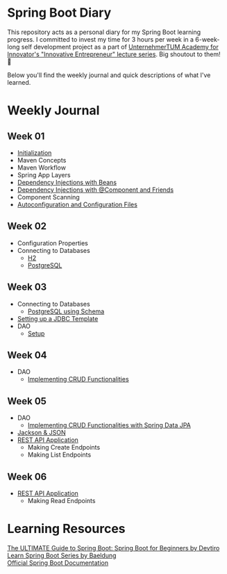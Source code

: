 # Spring Boot Diary

This repository acts as a personal diary for my Spring Boot learning progress. I committed to invest my time for 3 hours per week in a 6-week-long self development project as a part of [UnternehmerTUM Academy for Innovator's "Innovative Entrepreneur" lecture series](https://academy.unternehmertum.de/programs/innovative-entrepreneurs?utm_source=Online+Marketing&utm_medium=TUM+ONLINE+&utm_campaign=WS+2022). Big shoutout to them! 🙌

Below you'll find the weekly journal and quick descriptions of what I've learned.

# Weekly Journal

## Week 01

- [Initialization](/first-app)
- Maven Concepts
- Maven Workflow
- Spring App Layers
- [Dependency Injections with Beans](/colours-with-beans)
- [Dependency Injections with @Component and Friends](/colours-with-component-and-friends)
- Component Scanning
- [Autoconfiguration and Configuration Files](/starter)

## Week 02

- Configuration Properties
- Connecting to Databases
  - [H2](/database)
  - [PostgreSQL](/database-postgres)

## Week 03

- Connecting to Databases
  - [PostgreSQL using Schema](/database-schema)
- [Setting up a JDBC Template](/database-jdbc)
- DAO
  - [Setup](/dao-setup)

## Week 04

- DAO
  - [Implementing CRUD Functionalities](/dao-crud)

## Week 05
- DAO
  - [Implementing CRUD Functionalities with Spring Data JPA](/dao-with-jpa)
- [Jackson & JSON](/jackson-json)
- [REST API Application](/rest-api)
  - Making Create Endpoints
  - Making List Endpoints
 
## Week 06
- [REST API Application](/rest-api)
  - Making Read Endpoints

# Learning Resources

[The ULTIMATE Guide to Spring Boot: Spring Boot for Beginners by Devtiro](https://www.youtube.com/watch?v=Nv2DERaMx-4&list=PL7tSy-sm2RqJED0Jq-ZsPMD-_wVA0m828&index=5)<br>
[Learn Spring Boot Series by Baeldung](https://www.baeldung.com/spring-boot)<br>
[Official Spring Boot Documentation](https://spring.io/projects/spring-boot)
